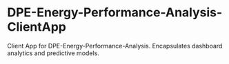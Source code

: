 # DPE-Energy-Performance-Analysis-ClientApp
Client App for DPE-Energy-Performance-Analysis. Encapsulates dashboard analytics and predictive models.
